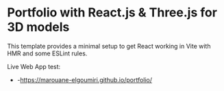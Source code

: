 # Portfolio with React.js & Three.js for 3D models

This template provides a minimal setup to get React working in Vite with HMR and some ESLint rules.

Live Web App test:

- -https://marouane-elgoumiri.github.io/portfolio/
